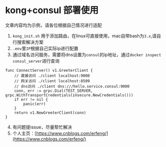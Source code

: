 # kong+consul 部署使用

文章内容均为示例，请各位根据自己情况进行适配


1. `kong_init.sh` 用于添加路由，在linux可直接使用，mac自带bash为`3.x`,请自行搜索解决方案
2. `.env`里`IP`根据自己实际ip进行配置
3. 通过域名访问服务，需要将dns设置为`consul`的ip地址，通过`docker inspect consul_server`进行查询
```golang
func ConnectServer() v1.GreeterClient {
	// 直接访问 ./client localhost:9000
	// 网关访问 ./client localhost:8509
	// dns访问 ./client dns:///hello.service.consul:9000
	conn, err := grpc.Dial(TEST_SERVER, grpc.WithTransportCredentials(insecure.NewCredentials()))
	if err != nil {
		panic(err)
	}
	return v1.NewGreeterClient(conn)
}
```
4. 有问题提issue，尽量帮忙解决
5. 个人主页：[https://www.cnblogs.com/erfeng/](https://www.cnblogs.com/erfeng/)